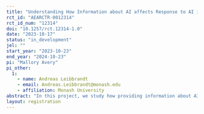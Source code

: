 ```yaml
---
title: "Understanding How Information about AI affects Response to AI in the Recruitment Process"
rct_id: "AEARCTR-0012314"
rct_id_num: "12314"
doi: "10.1257/rct.12314-1.0"
date: "2023-10-17"
status: "in_development"
jel: ""
start_year: "2023-10-23"
end_year: "2024-10-23"
pi: "Mallory Avery"
pi_other:
  1:
    - name: Andreas Leibbrandt
    - email: Andreas.Leibbrandt@monash.edu
    - affiliation: Monash University
abstract: "In this project, we study how providing information about AI to candidates and evaluators for a real job affects their application and evaluation behavior. "
layout: registration
---
```


